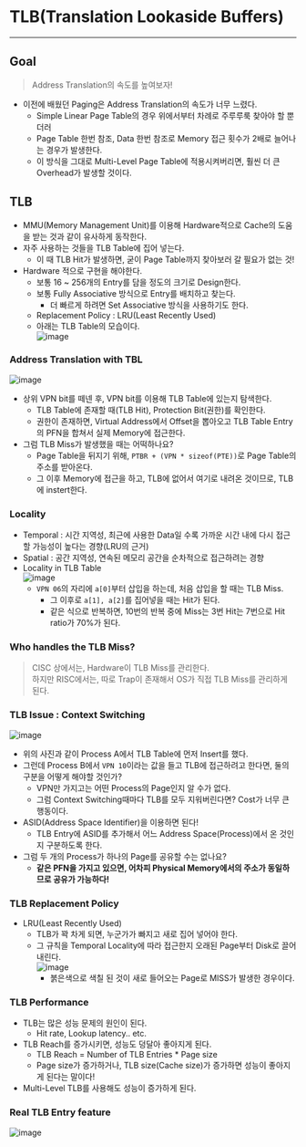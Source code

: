# TLB(Translation Lookaside Buffers)
---
## Goal
> Address Translation의 속도를 높여보자!  

- 이전에 배웠던 Paging은 Address Translation의 속도가 너무 느렸다.
  - Simple Linear Page Table의 경우 위에서부터 차례로 주루루룩 찾아야 할 뿐더러
  - Page Table 한번 참조, Data 한번 참조로 Memory 접근 횟수가 2배로 늘어나는 경우가 발생한다.
  - 이 방식을 그대로 Multi-Level Page Table에 적용시켜버리면, 훨씬 더 큰 Overhead가 발생할 것이다.

## TLB
- MMU(Memory Management Unit)를 이용해 Hardware적으로 Cache의 도움을 받는 것과 같이 유사하게 동작한다.
- 자주 사용하는 것들을 TLB Table에 집어 넣는다.
  - 이 때 TLB Hit가 발생하면, 굳이 Page Table까지 찾아보러 갈 필요가 없는 것!
- Hardware 적으로 구현을 해야한다.
  - 보통 16 ~ 256개의 Entry를 담을 정도의 크기로 Design한다.
  - 보통 Fully Associative 방식으로 Entry를 배치하고 찾는다.
    - 더 빠르게 하려면 Set Associative 방식을 사용하기도 한다.
  - Replacement Policy : LRU(Least Recently Used)
  - 아래는 TLB Table의 모습이다.  
  ![image](https://user-images.githubusercontent.com/71700079/163198400-a8b800bd-834a-4725-bca1-b057b8e69174.png)  

### Address Translation with TBL  
![image](https://user-images.githubusercontent.com/71700079/163198506-985ac5ea-8be4-4b8b-9a20-4101678c534f.png)  

- 상위 VPN bit를 떼넨 후, VPN bit를 이용해 TLB Table에 있는지 탐색한다.
  - TLB Table에 존재할 때(TLB Hit), Protection Bit(권한)를 확인한다.
  - 권한이 존재하면, Virtual Address에서 Offset을 뽑아오고 TLB Table Entry의 PFN을 합쳐서 실제 Memory에 접근한다.
- 그럼 TLB Miss가 발생했을 때는 어떡하나요?
  - Page Table을 뒤지기 위해, ```PTBR + (VPN * sizeof(PTE))```로 Page Table의 주소를 받아온다.
  - 그 이후 Memory에 접근을 하고, TLB에 없어서 여기로 내려온 것이므로, TLB에 instert한다.

### Locality
- Temporal : 시간 지역성, 최근에 사용한 Data일 수록 가까운 시간 내에 다시 접근할 가능성이 높다는 경향(LRU의 근거)
- Spatial : 공간 지역성, 연속된 메모리 공간을 순차적으로 접근하려는 경향
- Locality in TLB Table  
![image](https://user-images.githubusercontent.com/71700079/163213177-50d3088e-8922-4352-88c5-b88ce865b27c.png)  
  - ```VPN 06```의 자리에 ```a[0]```부터 삽입을 하는데, 처음 삽입을 할 때는 TLB Miss.
    - 그 이후로 ```a[1], a[2]```를 집어넣을 때는 Hit가 된다.
    - 같은 식으로 반복하면, 10번의 반복 중에 Miss는 3번 Hit는 7번으로 Hit ratio가 70%가 된다.

### Who handles the TLB Miss?
> CISC 상에서는, Hardware이 TLB Miss를 관리한다.  
> 하지만 RISC에서는, 따로 Trap이 존재해서 OS가 직접 TLB Miss를 관리하게 된다.

### TLB Issue : Context Switching  
![image](https://user-images.githubusercontent.com/71700079/163214328-d6ccedfa-5a08-4107-a6ad-ddac8c6c3d72.png)  
- 위의 사진과 같이 Process A에서 TLB Table에 먼저 Insert를 했다.
- 그런데 Process B에서 ```VPN 10```이라는 값을 들고 TLB에 접근하려고 한다면, 둘의 구분을 어떻게 해야할 것인가?
  - VPN만 가지고는 어떤 Process의 Page인지 알 수가 없다.
  - 그럼 Context Switching때마다 TLB를 모두 지워버린다면? Cost가 너무 큰 행동이다.
- ASID(Address Space Identifier)을 이용하면 된다!
  - TLB Entry에 ASID를 추가해서 어느 Address Space(Process)에서 온 것인지 구분하도록 한다.
- 그럼 두 개의 Process가 하나의 Page를 공유할 수는 없나요?
  - __같은 PFN을 가지고 있으면, 어차피 Physical Memory에서의 주소가 동일하므로 공유가 가능하다!__
  
### TLB Replacement Policy
- LRU(Least Recently Used)
  - TLB가 꽉 차게 되면, 누군가가 빠지고 새로 집어 넣어야 한다.
  - 그 규칙을 Temporal Locality에 따라 접근한지 오래된 Page부터 Disk로 끌어내린다.  
  ![image](https://user-images.githubusercontent.com/71700079/163215315-c6ae1e80-89d0-484f-ada5-53491781c470.png)  
    - 붉은색으로 색칠 된 것이 새로 들어오는 Page로 MISS가 발생한 경우이다.

### TLB Performance
- TLB는 많은 성능 문제의 원인이 된다.
  - Hit rate, Lookup latency.. etc.
- TLB Reach를 증가시키면, 성능도 덩달아 좋아지게 된다.
  - TLB Reach = Number of TLB Entries * Page size
  - Page size가 증가하거나, TLB size(Cache size)가 증가하면 성능이 좋아지게 된다는 말이다!
- Multi-Level TLB를 사용해도 성능이 증가하게 된다.

### Real TLB Entry feature  
![image](https://user-images.githubusercontent.com/71700079/163215923-271669dd-8190-4312-8e4e-a03c5119d728.png)  

